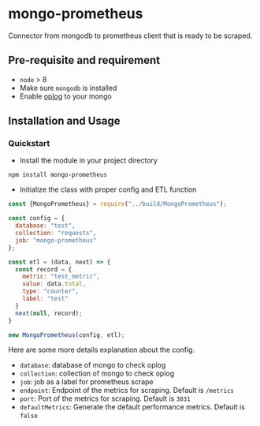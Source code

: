 # mongo-prometheus

Connector from mongodb to prometheus client that is ready to be scraped.

## Pre-requisite and requirement
* `node` > 8
* Make sure `mongodb` is installed
* Enable [oplog](https://docs.mongodb.com/manual/tutorial/convert-standalone-to-replica-set/) to your mongo

## Installation and Usage

### Quickstart
* Install the module in your project directory
```
npm install mongo-prometheus
```
* Initialize the class with proper config and ETL function
```js
const {MongoPrometheus} = require("../build/MongoPrometheus");

const config = {
  database: "test",
  collection: "requests",
  job: "mongo-prometheus"
};

const etl = (data, next) => {
  const record = {
    metric: "test_metric",
    value: data.total,
    type: "counter",
    label: "test"
  }
  next(null, record);
}

new MongoPrometheus(config, etl);
```

Here are some more details explanation about the config.
* `database`: database of mongo to check oplog
* `collection`: collection of mongo to check oplog
* `job`: job as a label for prometheus scrape
* `endpoint`: Endpoint of the metrics for scraping. Default is `/metrics`
* `port`: Port of the metrics for scraping. Default is `3031`
* `defaultMetrics`: Generate the default performance metrics. Default is `false`